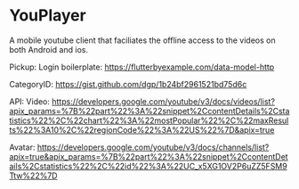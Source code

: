 # YouPlayer
A mobile youtube client that faciliates the offline access to the videos on both Android and ios.

Pickup:
Login boilerplate:
https://flutterbyexample.com/data-model-http

CategoryID:
https://gist.github.com/dgp/1b24bf2961521bd75d6c

API:
Video: https://developers.google.com/youtube/v3/docs/videos/list?apix_params=%7B%22part%22%3A%22snippet%2CcontentDetails%2Cstatistics%22%2C%22chart%22%3A%22mostPopular%22%2C%22maxResults%22%3A10%2C%22regionCode%22%3A%22US%22%7D&apix=true

Avatar: https://developers.google.com/youtube/v3/docs/channels/list?apix=true&apix_params=%7B%22part%22%3A%22snippet%2CcontentDetails%2Cstatistics%22%2C%22id%22%3A%22UC_x5XG1OV2P6uZZ5FSM9Ttw%22%7D
